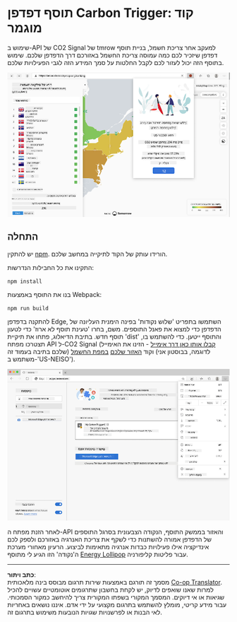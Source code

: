 <!--
CO_OP_TRANSLATOR_METADATA:
{
  "original_hash": "dd58ae1b7707034f055718c1b68bc8de",
  "translation_date": "2025-08-27T20:52:39+00:00",
  "source_file": "5-browser-extension/solution/translation/README.hi.md",
  "language_code": "he"
}
-->
# תוסף דפדפן Carbon Trigger: קוד מוגמר

שימוש ב-API של CO2 Signal של tmrow למעקב אחר צריכת חשמל, בניית תוסף דפדפן שיזכיר לכם כמה עמוסה צריכת החשמל באזורכם דרך הדפדפן שלכם. שימוש בתוסף הזה יכול לעזור לכם לקבל החלטות על סמך המידע הזה לגבי הפעילויות שלכם.

![צילום מסך של התוסף ](../../../../../translated_images/extension-screenshot.0e7f5bfa110e92e3875e1bc9405edd45a3d2e02963e48900adb91926a62a5807.he.png)

## התחלה

יש להתקין [npm](https://npmjs.com). הורידו עותק של הקוד לתיקייה במחשב שלכם.

התקינו את כל החבילות הנדרשות:

```
npm install
```

בנו את התוסף באמצעות Webpack:

```
npm run build
```

להתקנה בדפדפן Edge, השתמשו בתפריט 'שלוש נקודות' בפינה הימנית העליונה של הדפדפן כדי למצוא את פאנל התוספים. משם, בחרו 'טעינת תוסף לא ארוז' כדי לטעון תוסף חדש. בתיבת הדיאלוג, פתחו את תיקיית 'dist' והתוסף ייטען. כדי להשתמש בו, תצטרכו מפתח API ל-CO2 Signal ([קבלו אותו כאן דרך אימייל](https://www.co2snal.com/) - הזינו את האימייל שלכם בתיבה בעמוד זה) וקוד [האזור שלכם](http://api.electricitymap.org/v3/zones) [במפת החשמל](https://www.electricitymap.org/map) (לדוגמה, בבוסטון אני משתמש ב-'US-NEISO').

![התקנה](../../../../../translated_images/install-on-edge.78634f02842c48283726c531998679a6f03a45556b2ee99d8ff231fe41446324.he.png)

לאחר הזנת מפתח ה-API והאזור בממשק התוסף, הנקודה הצבעונית בסרגל התוספים של הדפדפן אמורה להשתנות כדי לשקף את צריכת האנרגיה באזורכם ולספק לכם אינדיקציה אילו פעילויות כבדות אנרגיה מתאימות לביצוע. הרעיון מאחורי מערכת ה'נקודה' הזו הגיע לי מתוסף [Energy Lollipop](https://energylollipop.com/) עבור פליטות קליפורניה.

---

**כתב ויתור**:  
מסמך זה תורגם באמצעות שירות תרגום מבוסס בינה מלאכותית [Co-op Translator](https://github.com/Azure/co-op-translator). למרות שאנו שואפים לדיוק, יש לקחת בחשבון שתרגומים אוטומטיים עשויים להכיל שגיאות או אי דיוקים. המסמך המקורי בשפתו המקורית צריך להיחשב כמקור הסמכותי. עבור מידע קריטי, מומלץ להשתמש בתרגום מקצועי על ידי אדם. איננו נושאים באחריות לאי הבנות או לפרשנויות שגויות הנובעות משימוש בתרגום זה.